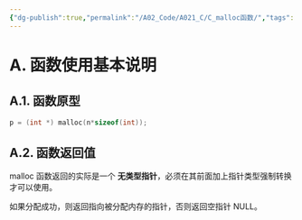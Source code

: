 ```yaml
---
{"dg-publish":true,"permalink":"/A02_Code/A021_C/C_malloc函数/","tags":["1_AtomNote"]}
---
```





# A. 函数使用基本说明


## A.1. 函数原型

```c
p = (int *) malloc(n*sizeof(int));


```



## A.2. 函数返回值
malloc 函数返回的实际是一个 **无类型指针**，必须在其前面加上指针类型强制转换才可以使用。

如果分配成功，则返回指向被分配内存的指针，否则返回空指针 NULL。



